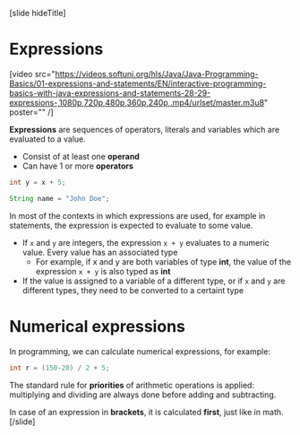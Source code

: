 [slide hideTitle]

# Expressions

[video src="https://videos.softuni.org/hls/Java/Java-Programming-Basics/01-expressions-and-statements/EN/interactive-programming-basics-with-java-expressions-and-statements-28-29-expressions-,1080p,720p,480p,360p,240p,.mp4/urlset/master.m3u8" poster="" /]

**Expressions** are sequences of operators, literals and variables which are evaluated to a value.
  * Consist of at least one **operand**
  * Can have 1 or more **operators**

```java
int y = x + 5;
```
```java
String name = "John Doe";
```
In most of the contexts in which expressions are used, for example in statements, the expression is expected to evaluate to some value. 

* If `x` and `y` are integers, the expression `x + y` evaluates to a numeric value. Every value has an associated type
  * For example, if x and y are both variables of type **int**, the value of the expression `x + y` is also typed as **int**
* If the value is assigned to a variable of a different type, or if `x` and `y` are different types, they need to be converted to a certaint type

# Numerical expressions
In programming, we can calculate numerical expressions, for example:
```java
int r = (150-20) / 2 + 5;
```
The standard rule for **priorities** of arithmetic operations is applied: multiplying and dividing are always done before adding and subtracting. 

In case of an expression in **brackets**, it is calculated **first**, just like in math.
[/slide]
